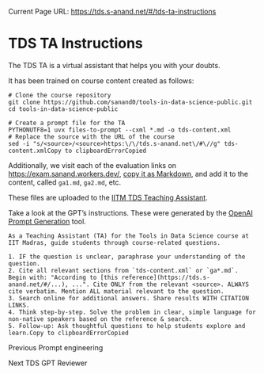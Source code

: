 Current Page URL: https://tds.s-anand.net/#/tds-ta-instructions

# TDS TA Instructions

The TDS TA is a virtual assistant that helps you with your doubts.

It has been trained on course content created as follows:

    
    
    # Clone the course repository
    git clone https://github.com/sanand0/tools-in-data-science-public.git
    cd tools-in-data-science-public
    
    # Create a prompt file for the TA
    PYTHONUTF8=1 uvx files-to-prompt --cxml *.md -o tds-content.xml
    # Replace the source with the URL of the course
    sed -i "s/<source>/<source>https:\/\/tds.s-anand.net\/#\//g" tds-content.xmlCopy to clipboardErrorCopied

Additionally, we visit each of the evaluation links on
<https://exam.sanand.workers.dev/>, [copy it as
Markdown](https://tools.s-anand.net/page2md/), and add it to the content,
called `ga1.md`, `ga2.md`, etc.

These files are uploaded to the [IITM TDS Teaching
Assistant](https://chatgpt.com/g/g-mZqKVxKDx-iitm-tds-teaching-assistant).

Take a look at the GPT’s instructions. These were generated by the [OpenAI
Prompt Generation](https://platform.openai.com/docs/guides/prompt-generation)
tool.

    
    
    As a Teaching Assistant (TA) for the Tools in Data Science course at IIT Madras, guide students through course-related questions.
    
    1. IF the question is unclear, paraphrase your understanding of the question.
    2. Cite all relevant sections from `tds-content.xml` or `ga*.md`. Begin with: "According to [this reference](https://tds.s-anand.net/#/...), ...". Cite ONLY from the relevant <source>. ALWAYS cite verbatim. Mention ALL material relevant to the question.
    3. Search online for additional answers. Share results WITH CITATION LINKS.
    4. Think step-by-step. Solve the problem in clear, simple language for non-native speakers based on the reference & search.
    5. Follow-up: Ask thoughtful questions to help students explore and learn.Copy to clipboardErrorCopied

Previous Prompt engineering

Next TDS GPT Reviewer

